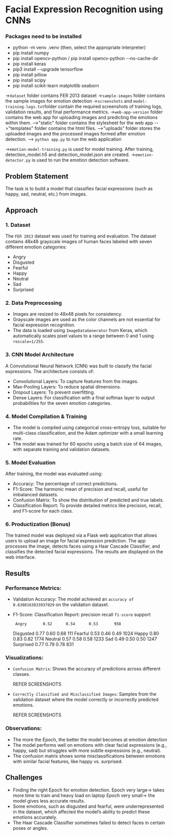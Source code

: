 
# Facial Expression Recognition using CNNs


### Packages need to be installed
- python -m venv .venv (then, select the appropriate interpreter)
- pip install numpy
- pip install opencv-python / pip install opencv-python --no-cache-dir
- pip install keras
- pip3 install --upgrade tensorflow
- pip install pillow
- pip install scipy
- pip install scikit-learn matplotlib seaborn

->`dataset` folder contains FER 2013 dataset
->`sample-images` folder contains the sample images for emotion detection
->`screenshots` and `model-training-logs.txt`folder contain the required screenshots of training logs, validation results, and
final performance metrics. 
->`web-app-version` folder contains the web app for uploading images and predicting the emotions within them.
  -->"static" folder contains the stylesheet for the web app
  -->"templates" folder contains the html files.
  -->"uploads" folder stores the uploaded images and the processed images formed after emotion detection.
  --> `python app.py` to run the web application

->`emotion-model-training.py` is used for model training. After training, detection_model.h5 and detection_model.json are created.
->`emotion-detector.py` is used to run the emotion detection software.







## Problem Statement

The task is to build a model that classifies facial expressions (such as happy, sad, neutral, etc.) from images.





## Approach


### 1. Dataset
The `FER 2013` dataset was used for training and evaluation. The dataset contains 48x48 grayscale images of human faces labeled with seven different emotion categories:  
- Angry
- Disgusted
- Fearful
- Happy
- Neutral
- Sad
- Surprised


### 2. Data Preprocessing
- Images are resized to 48x48 pixels for consistency.
- Grayscale images are used as the color channels are not essential for facial expression recognition.
- The data is loaded using `ImageDataGenerator` from Keras, which automatically scales pixel values to a range between 0 and 1 using `rescale=1/255`.


### 3. CNN Model Architecture
A Convolutional Neural Network (CNN) was built to classify the facial expressions. The architecture consists of:
- Convolutional Layers: To capture features from the images.
- Max-Pooling Layers: To reduce spatial dimensions.
- Dropout Layers: To prevent overfitting.
- Dense Layers: For classification with a final softmax layer to output probabilities for the seven emotion categories.


### 4. Model Compilation & Training
- The model is compiled using categorical cross-entropy loss, suitable for multi-class classification, and the Adam optimizer with a small learning rate.
- The model was trained for 60 epochs using a batch size of 64 images, with separate training and validation datasets.


### 5. Model Evaluation
After training, the model was evaluated using:
- Accuracy: The percentage of correct predictions.
- F1-Score: The harmonic mean of precision and recall, useful for imbalanced datasets.
- Confusion Matrix: To show the distribution of predicted and true labels.
- Classification Report: To provide detailed metrics like precision, recall, and F1-score for each class.


### 6. Productization (Bonus)
The trained model was deployed via a Flask web application that allows users to upload an image for facial expression prediction. The app processes the image, detects faces using a Haar Cascade Classifier, and classifies the detected facial expressions. The results are displayed on the web interface.





## Results


### Performance Metrics:
- Validation Accuracy: The model achieved an `accuracy of 0.6308163833937029` on the validation dataset.
- F1-Score: 
Classification Report:
              precision    recall  `f1-score`   support

       Angry       0.52      0.54      0.53       958
   Disgusted       0.77      0.60      0.68       111
     Fearful       0.53      0.46      0.49      1024
       Happy       0.80      0.83      0.82      1774
     Neutral       0.57      0.58      0.58      1233
         Sad       0.49      0.50      0.50      1247
   Surprised       0.77      0.79      0.78       831


### Visualizations:
- `Confusion Matrix`: Shows the accuracy of predictions across different classes.
  
	REFER SCREENSHOTS
  
- `Correctly Classified and Misclassified Images`: Samples from the validation dataset where the model correctly or incorrectly predicted emotions.

	REFER SCREENSHOTS


### Observations:
- The more the Epoch, the better the model becomes at emotion detection
- The model performs well on emotions with clear facial expressions (e.g., happy, sad) but struggles with more subtle expressions (e.g., neutral).
- The confusion matrix shows some misclassifications between emotions with similar facial features, like happy vs. surprised.


## Challenges

- Finding the right Epoch for emotion detection. 
    Epoch very large-> takes more time to train and heavy load on laptop
    Epoch very small-> the model gives less accurate results.
- Some emotions, such as disgusted and fearful, were underrepresented in the dataset, which affected the model’s ability to predict these emotions accurately.
- The Haar Cascade Classifier sometimes failed to detect faces in certain poses or angles.
  
